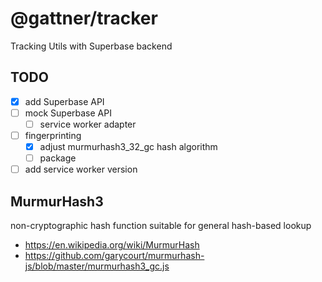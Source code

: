 # @gattner/tracker

Tracking Utils with Superbase backend

## TODO

- [x] add Superbase API
- [ ] mock Superbase API
  - [ ] service worker adapter
- [ ] fingerprinting
  - [x] adjust murmurhash3_32_gc hash algorithm
  - [ ] package
- [ ] add service worker version

## MurmurHash3

non-cryptographic hash function suitable for general hash-based lookup

- <https://en.wikipedia.org/wiki/MurmurHash>
- <https://github.com/garycourt/murmurhash-js/blob/master/murmurhash3_gc.js>
